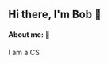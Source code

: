 <h2>Hi there, I'm Bob 👋 </h2> 

<div style="margin: '12px 0'">
    <div></div>
</div>

<h4>About me: 👻</h4>

<p>I am a CS</p>